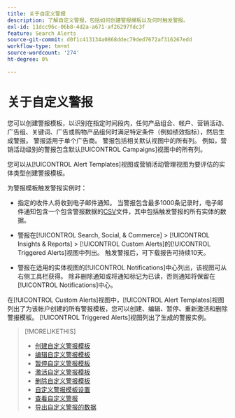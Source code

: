 ```yaml
---
title: 关于自定义警报
description: 了解自定义警报，包括如何创建警报模板以及何时触发警报。
exl-id: 11dcc96c-06b8-4d2a-a671-af26297fdc3f
feature: Search Alerts
source-git-commit: d0f1c413134a0868ddec79ded7672af316267edd
workflow-type: tm+mt
source-wordcount: '274'
ht-degree: 0%

---
```


# 关于自定义警报

您可以创建警报模板，以识别在指定时间段内，任何产品组合、帐户、营销活动、广告组、关键词、广告或购物产品组何时满足特定条件（例如绩效指标），然后生成警报。 警报适用于单个广告商。 警报包括相关默认视图中的所有列。 例如，营销活动级别的警报包含默认[!UICONTROL Campaigns]视图中的所有列。

您可以从[!UICONTROL Alert Templates]视图或营销活动管理视图为要评估的实体类型创建警报模板。

为警报模板触发警报实例时：

* 指定的收件人将收到电子邮件通知。 当警报包含最多1000条记录时，电子邮件通知包含一个包含警报数据的[CSV](/help/search-social-commerce/glossary.md#c-d)文件，其中包括触发警报的所有实体的数据。

* 警报在[!UICONTROL Search, Social, & Commerce] > [!UICONTROL Insights & Reports] > [!UICONTROL Custom Alerts]的[!UICONTROL Triggered Alerts]视图中列出。 触发警报后，可下载报告可持续10天。

* 警报在适用的实体视图的[!UICONTROL Notifications]中心列出，该视图可从右侧工具栏获得。 除非删除通知或将通知标记为已读，否则通知将保留在[!UICONTROL Notifications]中心。

在[!UICONTROL Custom Alerts]视图中，[!UICONTROL Alert Templates]视图列出了为该帐户创建的所有警报模板，您可以创建、编辑、暂停、重新激活和删除警报模板。 [!UICONTROL Triggered Alerts]视图列出了生成的警报实例。

>[!MORELIKETHIS]
>
>* [创建自定义警报模板](alert-template-create.md)
>* [编辑自定义警报模板](alert-template-edit.md)
>* [暂停自定义警报模板](alert-template-pause.md)
>* [激活自定义警报模板](alert-template-activate.md)
>* [删除自定义警报模板](alert-template-delete.md)
>* [自定义警报模板设置](alert-template-settings.md)
>* [查看自定义警报](alert-view.md)
>* [导出自定义警报的数据](alert-export-data.md)
